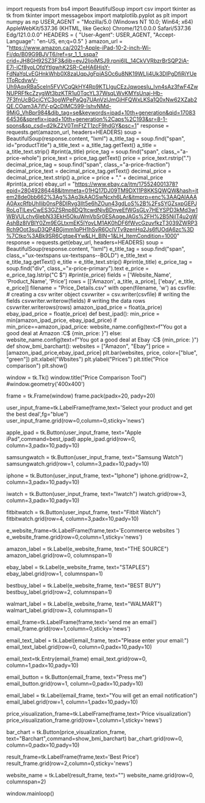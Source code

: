 import requests
from bs4 import BeautifulSoup
import csv
import tkinter as tk
from tkinter import messagebox
import matplotlib.pyplot as plt
import numpy as np
USER_AGENT = "Mozilla/5.0 (Windows NT 10.0; Win64; x64) AppleWebKit/537.36 (KHTML, like Gecko) Chrome/121.0.0.0 Safari/537.36 Edg/121.0.0.0"
HEADERS = {
        "User-Agent": USER_AGENT,
        "Accept-Language": "en-US, en;q=0.5"
    }
amazon_url = "https://www.amazon.ca/2021-Apple-iPad-10-2-inch-Wi-Fi/dp/B09G9BJVT6/ref=sr_1_1_sspa?crid=JH8GH92SZ3F3&dib=eyJ2IjoiMSJ9.rpni6IL_14CkVVRbzrBrSQP2iA-E7i-iCf8yoLOfdYtIgwhK2SR-CeHA6HjsY-FdNaYqLvEGHnkWhb0X8zaUqpJgFpiASOc6u8NK19WLlj4Uk3DlPgDfiRjYUe1ToRcdvwV-Uh9AqxRBa5celn5FVVCqQkHY4Rp9KTLlguCEzJqwoesIu_Ivn4sAz3fwF4ZwNUPRFfkcZzygWt3bzKTR1u0TqcYL37WsqLWvKMYsUnaj-Hb-7F3fnUcBGciCYC3ogWPePaQg7UAnVzIJmGjHFQWxLKSa1Q0xNw62XZab2QE.COam3A7jfV-pQcDlMC599-IshvNMd-9MjG_VhBpr984&dib_tag=se&keywords=ipad+10th+generation&qid=1708364536&sprefix=ipad+10th+generation%2Caps%2C193&sr=8-1-spons&sp_csd=d2lkZ2V0TmFtZT1zcF9hdGY&psc=1"
response = requests.get(amazon_url, headers=HEADERS)
soup = BeautifulSoup(response.content, "lxml")
a_title_tag = soup.find("span", id="productTitle")
a_title_text = a_title_tag.getText()
a_title = a_title_text.strip()
    #print(a_title)
price_tag = soup.find("span", class_="a-price-whole")
price_text = price_tag.getText()
price = price_text.rstrip(".")
decimal_price_tag = soup.find("span", class_="a-price-fraction")
decimal_price_text = decimal_price_tag.getText()
decimal_price = decimal_price_text.strip()
a_price = price + "." + decimal_price
    #print(a_price)
ebay_url = "https://www.ebay.ca/itm/175524001378?epid=28049286448&itmmeta=01HQ17DJ09TM9DX11P8KKSQWQW&hash=item28de0bb662%3Ag%3Ag3kAAOSwNcxh6LAr&itmprp=enc%3AAQAIAAAA0AxcRfbUhIIib0nsP8DIRvg3llt5e6hZOun43gdLoS%2B%2FsSYGZsxpGEPJRoLgTlLevCwES3GZSRnp8DQ1tcwdNjvBDnyeEfWGsGLy7HEYSPD3kMd3w1WBVULchv6lebN33EkH5OkuWmVbSr0ESAqgeJAGs%2FH%2B5NjIT4u2gWAshBz8lVBlY0Zm9EGLtxmEK5lYovLM1AK0hDF6fWvcGzuvfkzT3039ZWRP3Rch9Oot3suD3QP4BGjmm1qPH1hSvR6OclVTv9zenHq2Js6fUOdA6zc%3D%7Ctkp%3ABk9SR6Cgtqe4Yw&LH_BIN=1&LH_ItemCondition=1000"
response = requests.get(ebay_url, headers=HEADERS)
soup = BeautifulSoup(response.content, "lxml")
e_title_tag = soup.find("span", class_="ux-textspans ux-textspans--BOLD")
e_title_text = e_title_tag.getText()
e_title = e_title_text.strip()
    #print(e_title)
e_price_tag = soup.find("div", class_="x-price-primary").text
e_price = e_price_tag.lstrip("C $")
    #print(e_price)
fields = ['Website_Name', 'Product_Name', 'Price']
rows = [['Amazon', a_title, a_price],
            ['ebay', e_title, e_price]]
filename = "Price_Details.csv"
with open(filename, 'w') as csvfile:
        # creating a csv writer object
    csvwriter = csv.writer(csvfile)
        # writing the fields
    csvwriter.writerow(fields)
        # writing the data rows
    csvwriter.writerows(rows)
amazon_ipad_price = float(a_price)
ebay_ipad_price = float(e_price)
def best_ipad():
    min_price = min(amazon_ipad_price, ebay_ipad_price)
    if min_price==amazon_ipad_price:
        website_name.config(text=f"You got a good deal at Amazon :C$ {min_price: }")
    else:
        website_name.config(text=f"You got a good deal at Ebay :C$ {min_price: }")
def show_bmi_barchart():
    websites = ["Amazon", "Ebay"]
    price = [amazon_ipad_price,ebay_ipad_price]
    plt.bar(websites, price, color=["blue", "green"])
    plt.xlabel("Wbsites")
    plt.ylabel("Prices")
    plt.title("Price comparison")
    plt.show()

window = tk.Tk()
window.title("Price Comparison Tool")
#window.geometry('400x400')

frame = tk.Frame(window)
frame.pack(padx=20, pady=20)

user_input_frame=tk.LabelFrame(frame,text='Select your product and get the best deal',fg="blue")
user_input_frame.grid(row=0,column=0,sticky='news')

apple_ipad = tk.Button(user_input_frame, text="Apple iPad",command=best_ipad)
apple_ipad.grid(row=0, column=3,padx=10,pady=10)

samsungwatch = tk.Button(user_input_frame, text="Samsung Watch")
samsungwatch.grid(row=1, column=3,padx=10,pady=10)

iphone = tk.Button(user_input_frame, text="Iphone")
iphone.grid(row=2, column=3,padx=10,pady=10)

iwatch = tk.Button(user_input_frame, text="Iwatch")
iwatch.grid(row=3, column=3,padx=10,pady=10)

fitbitwatch = tk.Button(user_input_frame, text="Fitbit Watch")
fitbitwatch.grid(row=4, column=3,padx=10,pady=10)

e_website_frame=tk.LabelFrame(frame,text='Ecommerce websites ')
e_website_frame.grid(row=0,column=1,sticky='news')

amazon_label = tk.Label(e_website_frame, text="THE SOURCE")
amazon_label.grid(row=0, columnspan=1)

ebay_label = tk.Label(e_website_frame, text="STAPLES")
ebay_label.grid(row=1, columnspan=1)

bestbuy_label = tk.Label(e_website_frame, text="BEST BUY")
bestbuy_label.grid(row=2, columnspan=1)

walmart_label = tk.Label(e_website_frame, text="WALMART")
walmart_label.grid(row=3, columnspan=1)

email_frame=tk.LabelFrame(frame,text='send me an email')
email_frame.grid(row=1,column=0,sticky='news')

email_text_label = tk.Label(email_frame, text="Please enter your email:")
email_text_label.grid(row=0, column=0,padx=10,pady=10)

email_text=tk.Entry(email_frame)
email_text.grid(row=0, column=1,padx=10,pady=10)

email_button = tk.Button(email_frame, text="Press me")
email_button.grid(row=1, column=0,padx=10,pady=10)

email_label = tk.Label(email_frame, text="You will get an email notification")
email_label.grid(row=1, column=1,padx=10,pady=10)

price_visualization_frame=tk.LabelFrame(frame,text='Price visualization')
price_visualization_frame.grid(row=1,column=1,sticky='news')

bar_chart = tk.Button(price_visualization_frame, text="Barchart",command=show_bmi_barchart)
bar_chart.grid(row=0, column=0,padx=10,pady=10)

result_frame=tk.LabelFrame(frame,text='Best Price')
result_frame.grid(row=2,column=0,sticky='news')

website_name = tk.Label(result_frame, text="")
website_name.grid(row=0, columnspan=2)

window.mainloop()
